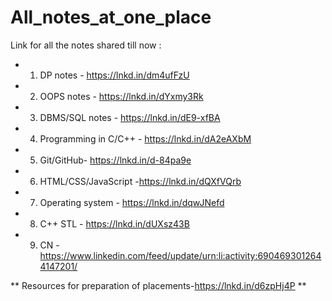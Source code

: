 # All_notes_at_one_place

Link for all the notes shared till now : 

- 1. DP notes - https://lnkd.in/dm4ufFzU

- 2. OOPS notes - https://lnkd.in/dYxmy3Rk

- 3. DBMS/SQL notes - https://lnkd.in/dE9-xfBA

- 4. Programming in C/C++ - https://lnkd.in/dA2eAXbM

- 5. Git/GitHub- https://lnkd.in/d-84pa9e

- 6. HTML/CSS/JavaScript -https://lnkd.in/dQXfVQrb

- 7. Operating system - https://lnkd.in/dqwJNefd

- 8. C++ STL - https://lnkd.in/dUXsz43B

- 9. CN - https://www.linkedin.com/feed/update/urn:li:activity:6904693012644147201/

** Resources for preparation of placements-https://lnkd.in/d6zpHj4P **
